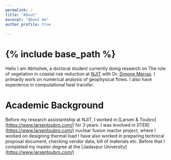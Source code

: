 ```yaml
---
permalink: /
title: "About"
excerpt: "About me"
author_profile: true
 
---
```




{% include base_path %}
=====
Hello I am Abhishek, a doctoral student currently doing research on The role of
vegetation in coastal risk reduction at [NJIT](https://njit.edu) with 
Dr. [Simone Marras](https://web.njit.edu/~smarras/). I primarily work on 
numerical analysis of geophysical flows. I also have experience in 
computational heat transfer. 

Academic Background
======
Before my research assistantship at NJIT, I worked in [Larsen & Toubro] 
(https://www.larsentoubro.com/) for 3 years. I was involved in [ITER] 
(https://www.larsentoubro.com/) nuclear fusion reactor project, where 
I worked on designing thermal load I have also worked in preparing 
technical proposal document, checking vendor data, bill of materials etc.
Before that I completed my master degree  at the [Jadavpur University] 
(https://www.larsentoubro.com/) 

